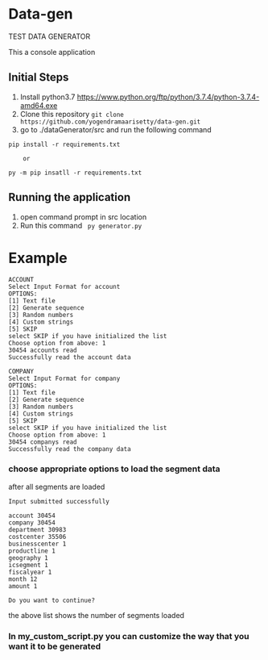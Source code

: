 # Data-gen
TEST DATA GENERATOR

This a console application

## Initial Steps

1. Install python3.7 https://www.python.org/ftp/python/3.7.4/python-3.7.4-amd64.exe
2. Clone this repository 
  ```git clone https://github.com/yogendramaarisetty/data-gen.git```
3. go to ./dataGenerator/src and run the following command

  ```pip install -r requirements.txt```
  
        or
        
  ```py -m pip insatll -r requirements.txt```
  
 ## Running the application
 1. open command prompt in src location
 2. Run this command
 ``` py generator.py```
 
 # Example
 ```
ACCOUNT
Select Input Format for account
OPTIONS:
 [1] Text file
 [2] Generate sequence
 [3] Random numbers
 [4] Custom strings
 [5] SKIP
select SKIP if you have initialized the list
Choose option from above: 1
30454 accounts read
Successfully read the account data

COMPANY
Select Input Format for company
OPTIONS:
 [1] Text file
 [2] Generate sequence
 [3] Random numbers
 [4] Custom strings
 [5] SKIP
select SKIP if you have initialized the list
Choose option from above: 1
30454 companys read
Successfully read the company data
 ```
### choose appropriate options to load the segment data
after all segments are loaded

```
Input submitted successfully

account 30454
company 30454
department 30983
costcenter 35506
businesscenter 1
productline 1
geography 1
icsegment 1
fiscalyear 1
month 12
amount 1

Do you want to continue?
```

the above list shows the number of segments loaded

### In my_custom_script.py you can customize the way that you want it to be generated

 
 
 

